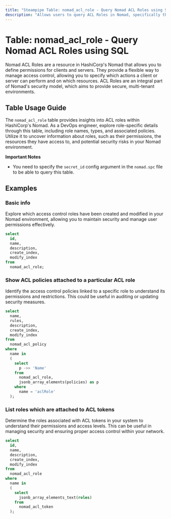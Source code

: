 ```yaml
---
title: "Steampipe Table: nomad_acl_role - Query Nomad ACL Roles using SQL"
description: "Allows users to query ACL Roles in Nomad, specifically the role's name, type, policies, and related metadata, providing insights into access control configurations and potential security risks."
---
```


# Table: nomad_acl_role - Query Nomad ACL Roles using SQL

Nomad ACL Roles are a resource in HashiCorp's Nomad that allows you to define permissions for clients and servers. They provide a flexible way to manage access control, allowing you to specify which actions a client or server can perform and on which resources. ACL Roles are an integral part of Nomad's security model, which aims to provide secure, multi-tenant environments.

## Table Usage Guide

The `nomad_acl_role` table provides insights into ACL roles within HashiCorp's Nomad. As a DevOps engineer, explore role-specific details through this table, including role names, types, and associated policies. Utilize it to uncover information about roles, such as their permissions, the resources they have access to, and potential security risks in your Nomad environment.

**Important Notes**
- You need to specify the `secret_id` config argument in the `nomad.spc` file to be able to query this table.

## Examples

### Basic info
Explore which access control roles have been created and modified in your Nomad environment, allowing you to maintain security and manage user permissions effectively.

```sql
select
  id,
  name,
  description,
  create_index,
  modify_index
from
  nomad_acl_role;
```

### Show ACL policies attached to a particular ACL role
Identify the access control policies linked to a specific role to understand its permissions and restrictions. This could be useful in auditing or updating security measures.

```sql
select
  name,
  rules,
  description,
  create_index,
  modify_index
from
  nomad_acl_policy
where
  name in
  (
    select
      p ->> 'Name'
    from
      nomad_acl_role,
      jsonb_array_elements(policies) as p
    where
      name = 'aclRole'
  );
```

### List roles which are attached to ACL tokens
Determine the roles associated with ACL tokens in your system to understand their permissions and access levels. This can be useful in managing security and ensuring proper access control within your network.

```sql
select
  id,
  name,
  description,
  create_index,
  modify_index
from
  nomad_acl_role
where
  name in
  (
    select
      jsonb_array_elements_text(roles)
    from
      nomad_acl_token
  );
```
